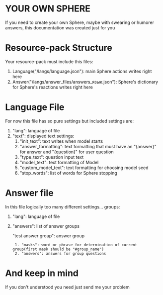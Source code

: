 # YOUR OWN SPHERE

If you need to create your own Sphere, maybe with swearing or humorer answers, this documentation was created just for you

# Resource-pack Structure

Your resource-pack must include this files:

1. Language("/langs/language.json"): main Sphere actions writes right here
2. Answer("/langs/answer_files/answers_язык.json"): Sphere's dictionary for Sphere's reactions writes right here

# Language File

For now this file has so pure settings but included settings are:

1. "lang": language of file
2. "text": displayed text settings:
    1. "init_text": text writes when model starts
    2. "answer_formatting": text formatting that must have an "{answer}" for answer and "{question}" for user question
    3. "type_text": question input text
    4. "model_text": text formatting of Model
    5. "custom_model_text": text formatting for choosing model seed
    6. "stop_words": list of words for Sphere stopping

# Answer file

In this file logically too many different settings... groups:

1. "lang": language of file
2. "answers": list of answer groups

    "test answer group": answer group

        1. "masks": word or phrase for determination of current group(first mask should be "#group_name")
        2. "answers": answers for group questions

# And keep in mind

If you don't understood you need just send me your problem

